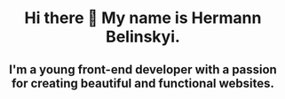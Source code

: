 ## 
# 
# 

<h1 style="text-align: center;">Hi there 👋 My name is Hermann Belinskyi.</h1>

<h2 style="text-align: center;">I'm a young front-end developer with a passion for creating beautiful and functional websites. </h2>



<!--
**HermannBelinskii/HermannBelinskii** is a ✨ _special_ ✨ repository because its `README.md` (this file) appears on your GitHub profile.

Here are some ideas to get you started:

- 🔭 I’m currently working on ...
- 🌱 I’m currently learning ...
- 👯 I’m looking to collaborate on ...
- 🤔 I’m looking for help with ...
- 💬 Ask me about ...
- 📫 How to reach me: ...
- 😄 Pronouns: ...
- ⚡ Fun fact: ...
-->

